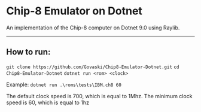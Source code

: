 # Chip-8 Emulator on Dotnet
An implementation of the Chip-8 computer on Dotnet 9.0 using Raylib.

---

## How to run:
```git clone https://github.com/Govaski/Chip8-Emulator-Dotnet.git```
```cd Chip8-Emulator-Dotnet```
```dotnet run <rom> <clock>```

Example: 
```dotnet run .\roms\tests\IBM.ch8 60```

The default clock speed is 700, which is equal to 1Mhz.
The minimum clock speed is 60, which is equal to 1hz